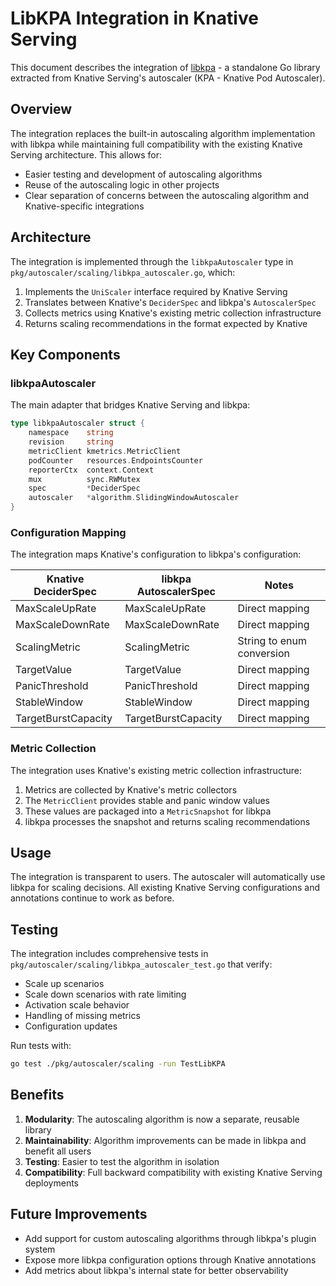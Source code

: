 # LibKPA Integration in Knative Serving

This document describes the integration of [libkpa](https://github.com/Fedosin/libkpa) - a standalone Go library extracted from Knative Serving's autoscaler (KPA - Knative Pod Autoscaler).

## Overview

The integration replaces the built-in autoscaling algorithm implementation with libkpa while maintaining full compatibility with the existing Knative Serving architecture. This allows for:

- Easier testing and development of autoscaling algorithms
- Reuse of the autoscaling logic in other projects
- Clear separation of concerns between the autoscaling algorithm and Knative-specific integrations

## Architecture

The integration is implemented through the `libkpaAutoscaler` type in `pkg/autoscaler/scaling/libkpa_autoscaler.go`, which:

1. Implements the `UniScaler` interface required by Knative Serving
2. Translates between Knative's `DeciderSpec` and libkpa's `AutoscalerSpec`
3. Collects metrics using Knative's existing metric collection infrastructure
4. Returns scaling recommendations in the format expected by Knative

## Key Components

### libkpaAutoscaler

The main adapter that bridges Knative Serving and libkpa:

```go
type libkpaAutoscaler struct {
    namespace    string
    revision     string
    metricClient kmetrics.MetricClient
    podCounter   resources.EndpointsCounter
    reporterCtx  context.Context
    mux          sync.RWMutex
    spec         *DeciderSpec
    autoscaler   *algorithm.SlidingWindowAutoscaler
}
```

### Configuration Mapping

The integration maps Knative's configuration to libkpa's configuration:

| Knative DeciderSpec | libkpa AutoscalerSpec | Notes |
|---------------------|----------------------|-------|
| MaxScaleUpRate | MaxScaleUpRate | Direct mapping |
| MaxScaleDownRate | MaxScaleDownRate | Direct mapping |
| ScalingMetric | ScalingMetric | String to enum conversion |
| TargetValue | TargetValue | Direct mapping |
| PanicThreshold | PanicThreshold | Direct mapping |
| StableWindow | StableWindow | Direct mapping |
| TargetBurstCapacity | TargetBurstCapacity | Direct mapping |

### Metric Collection

The integration uses Knative's existing metric collection infrastructure:

1. Metrics are collected by Knative's metric collectors
2. The `MetricClient` provides stable and panic window values
3. These values are packaged into a `MetricSnapshot` for libkpa
4. libkpa processes the snapshot and returns scaling recommendations

## Usage

The integration is transparent to users. The autoscaler will automatically use libkpa for scaling decisions. All existing Knative Serving configurations and annotations continue to work as before.

## Testing

The integration includes comprehensive tests in `pkg/autoscaler/scaling/libkpa_autoscaler_test.go` that verify:

- Scale up scenarios
- Scale down scenarios with rate limiting
- Activation scale behavior
- Handling of missing metrics
- Configuration updates

Run tests with:

```bash
go test ./pkg/autoscaler/scaling -run TestLibKPA
```

## Benefits

1. **Modularity**: The autoscaling algorithm is now a separate, reusable library
2. **Maintainability**: Algorithm improvements can be made in libkpa and benefit all users
3. **Testing**: Easier to test the algorithm in isolation
4. **Compatibility**: Full backward compatibility with existing Knative Serving deployments

## Future Improvements

- Add support for custom autoscaling algorithms through libkpa's plugin system
- Expose more libkpa configuration options through Knative annotations
- Add metrics about libkpa's internal state for better observability
